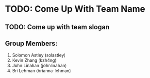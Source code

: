 # TODO: Come Up With Team Name

## TODO: Come up with team slogan

## Group Members:

1. Solomon Astley (solastley)
2. Kevin Zhang  (kzh4ng)
3. John Linahan  (johnlinahan)
4. Bri Lehman  (brianna-lehman)
